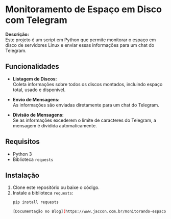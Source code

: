 # Monitoramento de Espaço em Disco com Telegram

**Descrição:**  
Este projeto é um script em Python que permite monitorar o espaço em disco de servidores Linux e enviar essas informações para um chat do Telegram.

## Funcionalidades

- **Listagem de Discos:**  
  Coleta informações sobre todos os discos montados, incluindo espaço total, usado e disponível.
  
- **Envio de Mensagens:**  
  As informações são enviadas diretamente para um chat do Telegram.
  
- **Divisão de Mensagens:**  
  Se as informações excederem o limite de caracteres do Telegram, a mensagem é dividida automaticamente.

## Requisitos

- Python 3
- Biblioteca `requests`

## Instalação

1. Clone este repositório ou baixe o código.
2. Instale a biblioteca `requests`:
   ```bash
   pip install requests

   [Documentação no Blog](https://www.jaccon.com.br/monitorando-espaco-em-disco-em-servidores-linux/)

